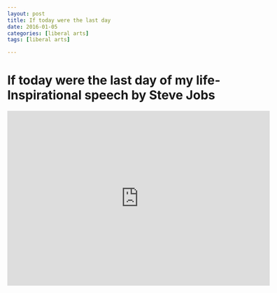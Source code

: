 ```yaml
---
layout: post
title: If today were the last day
date: 2016-01-05
categories: [liberal arts]
tags: [liberal arts]

---
```


# If today were the last day of my life-Inspirational speech by Steve Jobs

<iframe width="600" height="400" src="https://www.youtube.com/embed/KvA_4YkGNXc" frameborder="0" allowfullscreen></iframe>

